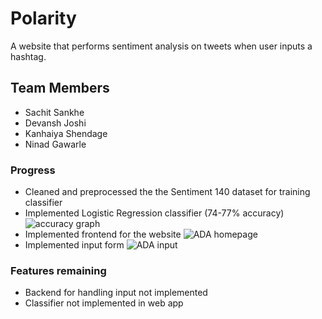 <!-- # ADA-Assess-Develop-Advance -->

# Polarity

A website that performs sentiment analysis on tweets when user inputs a hashtag.

## Team Members

- Sachit Sankhe
- Devansh Joshi
- Kanhaiya Shendage
- Ninad Gawarle

### Progress

- Cleaned and preprocessed the the Sentiment 140 dataset for training classifier
- Implemented Logistic Regression classifier (74-77% accuracy)
  ![accuracy graph](https://drive.google.com/file/d/1xZ_IgW9KKWfGwBRnPbs8DSu2YNZ2Ywsa/view?usp=sharing)
- Implemented frontend for the website
  ![ADA homepage](https://drive.google.com/file/d/1Okga3i5Sj_PnYRSCK1YiLJU4ciwbhjAQ/view?usp=sharing)
- Implemented input form
  ![ADA input](https://drive.google.com/file/d/1dFmw0SEfyUizde8hYqlyN5dBQ-fpbB1N/view?usp=sharing)

### Features remaining

- Backend for handling input not implemented
- Classifier not implemented in web app
